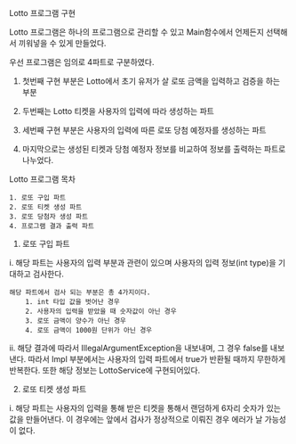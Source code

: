 Lotto 프로그램 구현

Lotto 프로그램은 하나의 프로그램으로 관리할 수 있고 Main함수에서 언제든지 선택해서 끼워넣을 수 있게 만들었다. 

우선 프로그램은 임의로 4파트로 구분하였다. 

1. 첫번째 구현 부분은 Lotto에서 초기 유저가 살 로또 금액을 입력하고 검증을 하는 부분
   

2. 두번째는 Lotto 티켓을 사용자의 입력에 따라 생성하는 파트


3. 세번째 구현 부분은 사용자의 입력에 따른 로또 당첨 예정자를 생성하는 파트


4. 마지막으로는 생성된 티켓과 당첨 예정자 정보를 비교하여 정보를 출력하는 파트로 나누었다.

Lotto 프로그램 목차

    1. 로또 구입 파트
    2. 로또 티켓 생성 파트
    3. 로또 당첨자 생성 파트
    4. 프로그램 결과 출력 파트

1. 로또 구입 파트 
   
i. 해당 파트는 사용자의 입력 부분과 관련이 있으며 사용자의 입력 정보(int type)을 기대하고 검사한다.

    해당 파트에서 검사 되는 부분은 총 4가지이다.
        1. int 타입 값을 벗어난 경우
        2. 사용자의 입력을 받았을 때 숫자값이 아닌 경우
        3. 로또 금액이 양수가 아닌 경우
        4. 로또 금액이 1000원 단위가 아닌 경우

ii. 해당 결과에 따라서 IllegalArgumentException을 내보내며, 그 경우 false를 내보낸다. 따라서 Impl 부분에서는 사용자의 입력 
파트에서 true가 반환될 때까지 무한하게 반복한다. 또한 해당 정보는 LottoService에 구현되어있다.
      
2. 로또 티켓 생성 파트
   
i. 해당 파트는 사용자의 입력을 통해 받은 티켓을 통해서 랜덤하게 6자리 숫자가 있는 값을 만들어낸다. 
이 경우에는 앞에서 검사가 정상적으로 이뤄진 경우 에러가 날 가능성이 없다.